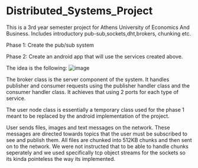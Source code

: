# Distributed_Systems_Project

This is a 3rd year semester project for Athens University of Economics And Business. 
Includes introductory pub-sub,sockets,dht,brokers, chunking etc. 



Phase 1: Create the pub/sub system 




Phase 2: Create an android app that will use the services created above.





The idea is the following: 
![image](https://user-images.githubusercontent.com/83087431/163029057-25537434-6e3c-4f19-af4f-2e512d87facd.png)




The broker class is the server component of the system. It handles publisher and consumer requests using the publisher handler class and the consumer handler class. It achieves that using 2 ports for each type of service. 


The user node class is essentially a temporary class used for the phase 1 meant to be replaced by the android implementation of the project. 


User sends files, images and text messages on the network. These messages are directed towards topics that the user must be subscribed to see and publish them. All files are chunked into 512KB chunks and then sent on to the network. We were not instructed that to be able to handle chunks seperately and we used specifically tcp object streams for the sockets so its kinda pointeless the way its implemented. 









